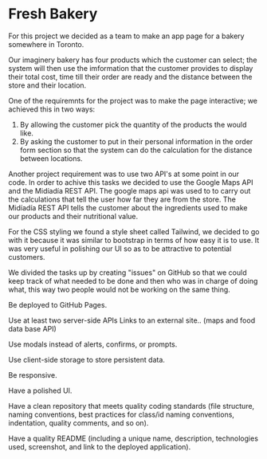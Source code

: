 # Fresh Bakery

For this project we decided as a team to make an app page for a bakery somewhere in Toronto.

Our imaginery bakery has four products which the customer can select; the system will then use the imformation that the customer provides to display their total cost, time till their order are ready and the distance between the store and their location.  

One of the requiremnts for the project was to make the page interactive; we achieved this in two ways:
1) By allowing the customer pick the quantity of the products the would like.
2) By asking the customer to put in their personal information in the order form section so that the system can do the calculation for the distance between locations.

Another project requirement was to use two API's at some point in our code. In order to achive this tasks we decided to use the Google Maps API and the Midíadía REST API. The google maps api was used to to carry out the calculations that tell the user how far they are from the store. The Midíadía REST API tells the customer about the ingredients used to make our products and their nutritional value.

For the CSS styling we found a style sheet called Tailwind, we decided to go with it because it was similar to bootstrap in terms of how easy it is to use. It was very useful in polishing our UI so as to be attractive to potential customers.

We divided the tasks up by creating "issues" on GitHub so that we could keep track of what needed to be done and then who was in charge of doing what, this way two people would not be working on the same thing.



Be deployed to GitHub Pages.

Use at least two server-side APIs Links to an external site.. (maps and food data base API)

Use modals instead of alerts, confirms, or prompts.

Use client-side storage to store persistent data.

Be responsive.

Have a polished UI.

Have a clean repository that meets quality coding standards (file structure, naming conventions, best practices for class/id naming conventions, indentation, quality comments, and so on).

Have a quality README (including a unique name, description, technologies used, screenshot, and link to the deployed application).